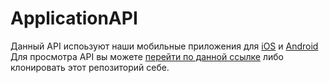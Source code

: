 # ApplicationAPI
Данный API испоьзуют наши мобильные приложения для [iOS](https://github.com/rosteleset/SmartYard-iOS) и [Android](https://github.com/rosteleset/SmartYard-Android)
Для просмотра API вы можете [перейти по данной ссылке](https://rosteleset.github.io/ApplicationAPI/) либо клонировать этот репозиторий себе.
